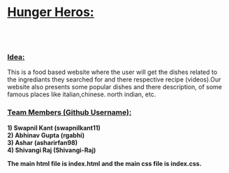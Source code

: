 <b><h1><u>Hunger Heros:</u></h1></b><br><br>
<b><h3><u>Idea:</u></h3></b> This is a food based website where the user will get the dishes related to the ingrediants they searched for and there respective recipe (videos).Our website also presents some popular dishes and there description, of some famous places like italian,chinese. north indian, etc.<br>
<b><h3><u>Team Members (Github Username):</h3></u></b>
                               
 <b>1) Swapnil Kant (swapnilkant11)</b><br>
 <b>2) Abhinav Gupta (rgabhi)</b><br>
 <b>3) Ashar (asharirfan98)</b><br>
 <b>4) Shivangi Raj (Shivangi-Raj)</b><br>
 
 
 <b>The main html file is index.html and the main css file is index.css.</b>
                         
